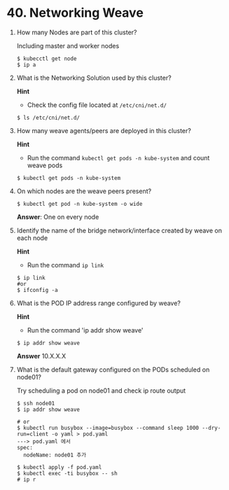 # 40. Networking Weave

 

1. How many Nodes are part of this cluster?

   Including master and worker nodes

   ```
   $ kubecctl get node
   $ ip a
   ```



2. What is the Networking Solution used by this cluster?

   **Hint**

   - Check the config file located at `/etc/cni/net.d/`

   ```
   $ ls /etc/cni/net.d/
   ```

   

3. How many weave agents/peers are deployed in this cluster?

   **Hint**

   - Run the command `kubectl get pods -n kube-system` and count weave pods

   ```
   $ kubectl get pods -n kube-system
   ```



4. On which nodes are the weave peers present?

   ```
   $ kubectl get pod -n kube-system -o wide
   ```

   **Answer**: One on every node



5. Identify the name of the bridge network/interface created by weave on each node

   **Hint**

   - Run the command `ip link`

   ```
   $ ip link
   #or
   $ ifconfig -a
   ```



6. What is the POD IP address range configured by weave?

   **Hint**

   - Run the command 'ip addr show weave'

   ```
   $ ip addr show weave
   ```

   **Answer** 10.X.X.X



7. What is the default gateway configured on the PODs scheduled on node01?

   Try scheduling a pod on node01 and check ip route output

   ```
   $ ssh node01
   $ ip addr show weave
   
   # or
   $ kubectl run busybox --image=busybox --command sleep 1000 --dry-run=client -o yaml > pod.yaml
   ---> pod.yaml 에서
   spec:
     nodeName: node01 추가
   
   $ kubectl apply -f pod.yaml
   $ kubectl exec -ti busybox -- sh
   # ip r
   ```

